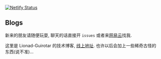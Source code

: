 [![Netlify Status](https://api.netlify.com/api/v1/badges/0da4478f-b076-4a50-bcba-7f5bd7a987df/deploy-status)](https://app.netlify.com/sites/lionad/deploys)

## Blogs

新来的朋友请随便玩耍, 聊天的话直接开 `issues` 或者来[网易云](https://music.163.com/#/user/home?id=64236446)找我.

这里是 Lionad-Guirotar 的技术博客, [线上地址](https://lionad.netlify.com). 也许以后会加上一些稀奇古怪的东西(说不准)... 
